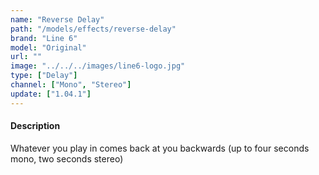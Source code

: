 ```yaml
---
name: "Reverse Delay"
path: "/models/effects/reverse-delay"
brand: "Line 6"
model: "Original"
url: ""
image: "../../../images/line6-logo.jpg"
type: ["Delay"]
channel: ["Mono", "Stereo"]
update: ["1.04.1"]
---
```

#### Description
Whatever you play in comes back at you backwards (up to four seconds mono, two seconds stereo)